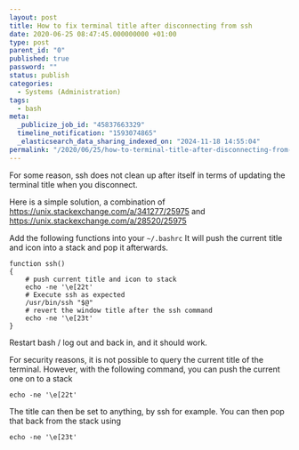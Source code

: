 ```yaml
---
layout: post
title: How to fix terminal title after disconnecting from ssh
date: 2020-06-25 08:47:45.000000000 +01:00
type: post
parent_id: "0"
published: true
password: ""
status: publish
categories:
  - Systems (Administration)
tags:
  - bash
meta:
  _publicize_job_id: "45837663329"
  timeline_notification: "1593074865"
  _elasticsearch_data_sharing_indexed_on: "2024-11-18 14:55:04"
permalink: "/2020/06/25/how-to-terminal-title-after-disconnecting-from-ssh/"
---
```


For some reason, ssh does not clean up after itself in terms of updating the
terminal title when you disconnect.

Here is a simple solution, a combination of
<https://unix.stackexchange.com/a/341277/25975> and
<https://unix.stackexchange.com/a/28520/25975>

Add the following functions into your `~/.bashrc` It will push the current title
and icon into a stack and pop it afterwards.

```wp-block-syntaxhighlighter-code
function ssh()
{
    # push current title and icon to stack
    echo -ne '\e[22t'
    # Execute ssh as expected
    /usr/bin/ssh "$@"
    # revert the window title after the ssh command
    echo -ne '\e[23t'
}
```

Restart bash / log out and back in, and it should work.

For security reasons, it is not possible to query the current title of the
terminal. However, with the following command, you can push the current one on
to a stack

```wp-block-syntaxhighlighter-code
echo -ne '\e[22t'
```

The title can then be set to anything, by ssh for example. You can then pop that
back from the stack using

```wp-block-syntaxhighlighter-code
echo -ne '\e[23t'
```
